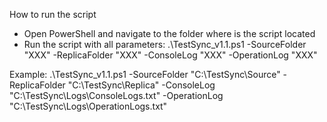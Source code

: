 How to run the script

- Open PowerShell and navigate to the folder where is the script located 
- Run the script with all parameters:
.\TestSync_v1.1.ps1 -SourceFolder "XXX" -ReplicaFolder "XXX" -ConsoleLog "XXX" -OperationLog "XXX"

Example: .\TestSync_v1.1.ps1 -SourceFolder "C:\TestSync\Source" -ReplicaFolder "C:\TestSync\Replica" -ConsoleLog "C:\TestSync\Logs\ConsoleLogs.txt" -OperationLog "C:\TestSync\Logs\OperationLogs.txt"

